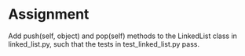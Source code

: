 Assignment
==========

Add push(self, object) and pop(self) methods to the LinkedList class in
linked_list.py, such that the tests in test_linked_list.py pass.
